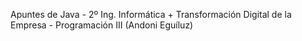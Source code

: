 Apuntes de Java - 2º Ing. Informática + Transformación Digital de la Empresa - Programación III (Andoni Eguíluz)
